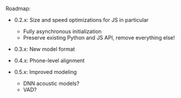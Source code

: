 Roadmap:

- 0.2.x: Size and speed optimizations for JS in particular
  - Fully asynchronous initialization
  - Preserve existing Python and JS API, remove everything else!

- 0.3.x: New model format

- 0.4.x: Phone-level alignment

- 0.5.x: Improved modeling
  - DNN acoustic models?
  - VAD?

